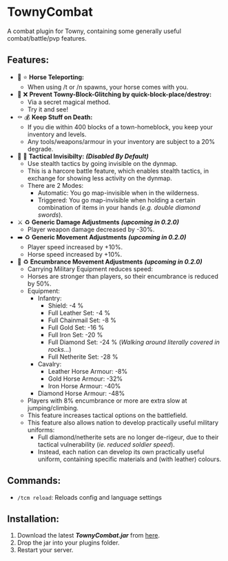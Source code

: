 # TownyCombat
A combat plugin for Towny, containing some generally useful combat/battle/pvp features.

## Features:
- :horse: :star: **Horse Teleporting:**
  - When using /t or /n spawns, your horse comes with you.
- :snake: :x: **Prevent Towny-Block-Glitching by quick-block-place/destroy:**
  - Via a secret magical method.
  - Try it and see!
- :coffin: :moneybag: **Keep Stuff on Death:**
  - If you die within 400 blocks of a town-homeblock, you keep your inventory and levels.
  - Any tools/weapons/armour in your inventory are subject to a 20% degrade.
- :bust_in_silhouette: :footprints: **Tactical Invisibilty:** ***(Disabled By Default)***
  - Use stealth tactics by going invisible on the dynmap.
  - This is a harcore battle feature, which enables stealth tactics, in exchange for showing less activity on the dynmap.
  - There are 2 Modes:
    - Automatic: You go map-invisible when in the wilderness.
    - Triggered: You go map-invisible when holding a certain combination of items in your hands (*e.g. double diamond swords*).  
- :crossed_swords: :recycle: **Generic Damage Adjustments** ***(upcoming in 0.2.0)***
  - Player weapon damage decreased by -30%.
- :arrow_right: :recycle: **Generic Movement Adjustments** ***(upcoming in 0.2.0)***
  - Player speed increased by +10%.
  - Horse speed increased by +10%.
- :left_luggage: :recycle: **Encumbrance Movement Adjustments** ***(upcoming in 0.2.0)***
  - Carrying Military Equipment reduces speed:
  - Horses are stronger than players, so their encumbrance is reduced by 50%.
  - Equipment:
    - Infantry:
      - Shield: -4 %
      - Full Leather Set: -4 %
      - Full Chainmail Set: -8 %
      - Full Gold Set: -16 %
      - Full Iron Set: -20 %
      - Full Diamond Set: -24 %    (*Walking around literally covered in rocks...*)
      - Full Netherite Set: -28 %
    - Cavalry:
      - Leather Horse Armour: -8%
      - Gold Horse Armour: -32%
      - Iron Horse Armour: -40%
     - Diamond Horse Armour: -48%
  - Players with 8% encumbrance or more are extra slow at jumping/climbing.
  - This feature increases tactical options on the battlefield.
  - This feature also allows nation to develop practically useful military uniforms:
    - Full diamond/netherite sets are no longer de-rigeur, due to their tactical vulnerability (*ie. reduced soldier speed*).
    - Instead, each nation can develop its own practically useful uniform, containing specific materials and (with leather) colours. 

## Commands:
- ```/tcm reload```: Reloads config and language settings

## Installation:
1. Download the latest ***TownyCombat.jar*** from [here](https://github.com/TownyAdvanced/TownyCombat/releases).
2. Drop the jar into your plugins folder.
3. Restart your server.
